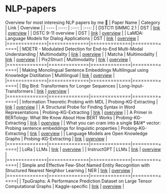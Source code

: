 # NLP-papers
Overview for most interesing NLP papers by me :taco: 
| Paper Name  | Category | Link | Overview |
| ---- | :---: | :---: | :---: |
| DSTC11 SIMMC 2.1 | DST | [link](https://dstc11.dstc.community/tracks)  |  [overview](https://github.com/SanzharMrz/NLP-papers/blob/main/DST/DSTC11_SIMMC2.1.pdf) |
| DSTC 9-11 overview | DST | [link](https://dstc10.dstc.community/tracks)  |  [overview](https://github.com/SanzharMrz/NLP-papers/blob/main/DST/DSTC_9-10.pdf) |
| LaMDA: Language Models for Dialog Applications | DST | [link](https://arxiv.org/pdf/2007.14062.pdf)  | [overview](https://github.com/SanzharMrz/NLP-papers/blob/main/DST/LaMDA_%20Language%20Models%20for%20Dialog%20Applications.pdf) |
|==============|==============|==============|==============|
| MDETR - Modulated Detection for End-to-End Multi-Modal Understanding | Multimodality | [link](https://arxiv.org/abs/2104.12763)  |  [overview](https://github.com/SanzharMrz/NLP-papers/blob/main/Multimodality/MDETR%20-%20Modulated%20Detection%20for%20End-to-End%20Multi-Modal%20Understanding.md) |
| Matcha | Multimodality | [link](https://arxiv.org/abs/2212.09662)  |  [overview](https://github.com/SanzharMrz/NLP-papers/blob/main/Multimodality/Matcha.md) |
| Pix2Struct | Multimodality | [link](https://arxiv.org/abs/2210.03347)  |  [overview](https://github.com/SanzharMrz/NLP-papers/blob/main/Multimodality/Pix2Struct.md) |
|==============|==============|==============|==============|
| Making Monolingual Sentence Embeddings Multilingual using Knowledge Distillation | Multilingual | [link](https://arxiv.org/abs/2004.09813)  | [overview](https://github.com/SanzharMrz/NLP-papers/blob/main/Multilingual/Making%20Monolingual%20Sentence%20Embeddings%20Multilingual%20using%20Knowledge%20Distillation.md) |
|==============|==============|==============|==============|
| Big Bird: Transformers for Longer Sequences | Long-Input-Transformers | [link](https://arxiv.org/pdf/2007.14062.pdf)  | [overview](https://github.com/SanzharMrz/NLP-papers/blob/main/Long-Input-Transformers/Big%20Bird:%20Transformers%20for%20Longer%20Sequences.md) |
|==============|==============|==============|==============|
| Information Theoretic Probing with MDL | Probing-KG-Extracting | [link](https://arxiv.org/pdf/2003.12298.pdf) | [overview](https://github.com/SanzharMrz/NLP-papers/blob/main/Probing-KG-Extracting/Information-Theoretic-Probing-with-MDL.md) |
| A Structural Probe for Finding Syntax in Word Representations | Probing-KG-Extracting | [link](https://nlp.stanford.edu/pubs/hewitt2019structural.pdf) | [overview](https://github.com/SanzharMrz/NLP-papers/blob/main/Probing-KG-Extracting/A-Structural-Probe-for-Finding-Syntax-in-Word-Representations.md) |
| A Primer in BERTology: What We Know About How BERT Works | Probing-KG-Extracting | [link](https://arxiv.org/pdf/2002.12327.pdf) | [overview](https://github.com/SanzharMrz/NLP-papers/blob/main/Probing-KG-Extracting/Bertology.md) |
| What you can cram into a single $&!#* vector: Probing sentence embeddings for linguistic properties | Probing-KG-Extracting | [link](https://aclanthology.org/P18-1198.pdf) | [overview](https://github.com/SanzharMrz/NLP-papers/blob/main/Probing-KG-Extracting/Probing-sentence-embeddings-for-linguistic-properties.md) |
| Language Models are Open Knowledge Graphs | Probing-KG-Extracting | [link](https://arxiv.org/pdf/2010.11967.pdf) | [overview](https://github.com/SanzharMrz/NLP-papers/blob/main/Probing-KG-Extracting/Language-Models-are-Open-Knowledge-Graphs.md) |
|==============|==============|==============|==============|
| LoRa | LLMs | [link](https://arxiv.org/abs/2106.09685) | [overview](https://github.com/SanzharMrz/NLP-papers/blob/main/LLMs/LoRA.md) |
| InstructGPT | LLMs | [link](https://arxiv.org/abs/2203.02155) | [overview](https://github.com/SanzharMrz/NLP-papers/blob/main/LLMs/InstructGPT.md) |
|==============|==============|==============|==============|
| Simple and Effective Few-Shot Named Entity Recognition with Structured Nearest Neighbor Learning | NER | [link](https://aclanthology.org/2020.emnlp-main.516.pdf) | [overview](https://github.com/SanzharMrz/NLP-papers/blob/main/NER/Simple%20and%20Effective%20Few-Shot%20Named%20Entity%20Recognition%20with%20Structured%20Nearest%20Neighbor%20Learning.md) |
|==============|==============|==============|==============|
| TpuGraphs: A Performance Prediction Dataset on Large Tensor Computational Graphs | Kaggle-specific | [link](https://arxiv.org/abs/2308.13490) | [overview](https://github.com/SanzharMrz/NLP-papers/blob/main/Kaggle-specific/tpu-graphs.md) |
